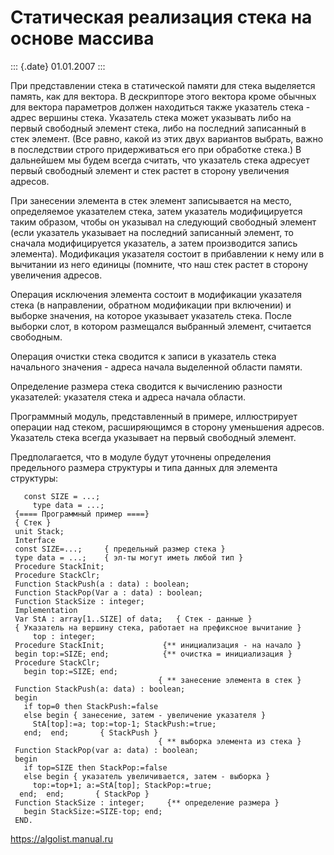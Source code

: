 Статическая реализация стека на основе массива
==============================================

::: {.date}
01.01.2007
:::

При представлении стека в статической памяти для стека выделяется
память, как для вектора. В дескрипторе этого вектора кроме обычных для
вектора параметров должен находиться также указатель стека - адрес
вершины стека. Указатель стека может указывать либо на первый свободный
элемент стека, либо на последний записанный в стек элемент. (Все равно,
какой из этих двух вариантов выбрать, важно в последствии строго
придерживаться его при обработке стека.) В дальнейшем мы будем всегда
считать, что указатель стека адресует первый свободный элемент и стек
растет в сторону увеличения адресов.

При занесении элемента в стек элемент записывается на место,
определяемое указателем стека, затем указатель модифицируется таким
образом, чтобы он указывал на следующий свободный элемент (если
указатель указывает на последний записанный элемент, то сначала
модифицируется указатель, а затем производится запись элемента).
Модификация указателя состоит в прибавлении к нему или в вычитании из
него единицы (помните, что наш стек растет в сторону увеличения адресов.

Операция исключения элемента состоит в модификации указателя стека (в
направлении, обратном модификации при включении) и выборке значения, на
которое указывает указатель стека. После выборки слот, в котором
размещался выбранный элемент, считается свободным.

Операция очистки стека сводится к записи в указатель стека начального
значения - адреса начала выделенной области памяти.

Определение размера стека сводится к вычислению разности указателей:
указателя стека и адреса начала области.

Программный модуль, представленный в примере, иллюстрирует операции над
стеком, расширяющимся в сторону уменьшения адресов. Указатель стека
всегда указывает на первый свободный элемент.

Предполагается, что в модуле будут уточнены определения предельного
размера структуры и типа данных для элемента структуры:

       const SIZE = ...;
         type data = ...;
     {==== Программный пример ====}
     { Стек }
     unit Stack;
     Interface
     const SIZE=...;     { предельный размер стека }
     type data = ...;    { эл-ты могут иметь любой тип }
     Procedure StackInit;
     Procedure StackClr;
     Function StackPush(a : data) : boolean;
     Function StackPop(Var a : data) : boolean;
     Function StackSize : integer;
     Implementation
     Var StA : array[1..SIZE] of data;   { Стек - данные }
     { Указатель на вершину стека, работает на префиксное вычитание }
         top : integer;
     Procedure StackInit;             {** инициализация - на начало }
     begin top:=SIZE; end;            {** очистка = инициализация }
     Procedure StackClr;
       begin top:=SIZE; end;
                                     { ** занесение элемента в стек }
     Function StackPush(a: data) : boolean;
     begin
       if top=0 then StackPush:=false
       else begin { занесение, затем - увеличение указателя }
         StA[top]:=a; top:=top-1; StackPush:=true;
       end;  end;       { StackPush }
                                     { ** выборка элемента из стека }
     Function StackPop(var a: data) : boolean;
     begin
       if top=SIZE then StackPop:=false
       else begin { указатель увеличивается, затем - выборка }
         top:=top+1; a:=StA[top]; StackPop:=true;
      end;  end;       { StackPop }
     Function StackSize : integer;     {** определение размера }
       begin StackSize:=SIZE-top; end;
     END.

<https://algolist.manual.ru>
